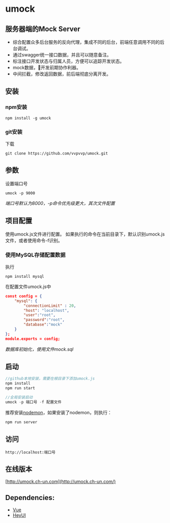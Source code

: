 # umock
## 服务器端的Mock Server
- 综合配置众多后台服务的反向代理，集成不同的后台，前端任意调用不同的后台调试。
- 通过swagger统一接口数据，并且可以随意备注。  
- 标注接口开发状态与归属人员，方便可以追踪开发状态。
- mock数据，开发前期协作利器。
- 中间拦截，修改返回数据，前后端彻底分离开发。

## 安装
### npm安装
```
npm install -g umock
```
### git安装
下载
```
git clone https://github.com/vvpvvp/umock.git
```
## 参数
设置端口号
```
umock -p 9000
```
*端口号默认为8000，-p命令优先级更大，其次文件配置*

## 项目配置
使用umock.js文件进行配置。
如果执行的命令在当前目录下，默认识别umock.js文件，或者使用命令-f识别。
### 使用MySQL存储配置数据
执行
```
npm install mysql
```
在配置文件umock.js中
```json
const config = {
	"mysql": {
		"connectionLimit" : 20,
		"host": "localhost",
		"user":"root",
		"password":"root",
		"database":"mock"
	}
};
module.exports = config;
```
*数据库初始化，使用文件mock.sql*

## 启动

```javascript
//github本地安装，需要在根目录下添加umock.js
npm install
npm run start

//全局安装启动
umock -p 端口号 -f 配置文件
```

推荐安装[nodemon](https://www.npmjs.com/package/nodemon)，如果安装了nodemon，则执行：

```javascript
npm run server
```

## 访问
```
http://localhost:端口号
```

## 在线版本

[http://umock.ch-un.com](http://umock.ch-un.com/)

## Dependencies:  
* [Vue](http://cn.vuejs.org/)
* [HeyUI](http://www.heyui.top/)


